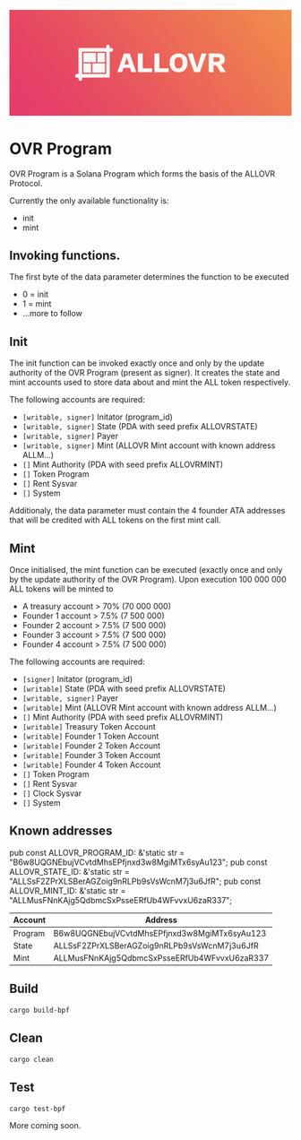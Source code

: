 <p align="center">
    <img src="https://raw.githubusercontent.com/ALLOVRStudios/ovr-program/main/banner.jpg" margin="auto" />
</p>

# OVR Program

OVR Program is a Solana Program which forms the basis of the ALLOVR Protocol.

Currently the only available functionality is:

- init
- mint

## Invoking functions.

The first byte of the data parameter determines the function to be executed
- 0 = init
- 1 = mint
- ...more to follow

## Init

The init function can be invoked exactly once and only by the update authority of the OVR Program (present as signer). It creates the state and mint accounts used to store data about and mint the ALL token respectively. 

The following accounts are required:
- `[writable, signer]` Initator (program_id)
- `[writable, signer]` State (PDA with seed prefix ALLOVRSTATE)
- `[writable, signer]` Payer
- `[writable, signer]` Mint (ALLOVR Mint account with known address ALLM...)
- `[]` Mint Authority (PDA with seed prefix ALLOVRMINT)
- `[]` Token Program
- `[]` Rent Sysvar
- `[]` System    

Additionaly, the data parameter must contain the 4 founder ATA addresses that will be credited with ALL tokens on the first mint call.

## Mint

Once initialised, the mint function can be executed (exactly once and only by the update authority of the OVR Program). Upon execution 100 000 000 ALL tokens will be minted to 
- A treasury account > 70% (70 000 000)
- Founder 1 account > 7.5% (7 500 000)
- Founder 2 account > 7.5% (7 500 000)
- Founder 3 account > 7.5% (7 500 000)
- Founder 4 account > 7.5% (7 500 000)

The following accounts are required:
- `[signer]` Initator (program_id)
- `[writable]` State (PDA with seed prefix ALLOVRSTATE)
- `[writable, signer]` Payer
- `[writable]` Mint (ALLOVR Mint account with known address ALLM...)
- `[]` Mint Authority (PDA with seed prefix ALLOVRMINT)
- `[writable]` Treasury Token Account
- `[writable]` Founder 1 Token Account
- `[writable]` Founder 2 Token Account
- `[writable]` Founder 3 Token Account
- `[writable]` Founder 4 Token Account
- `[]` Token Program
- `[]` Rent Sysvar
- `[]` Clock Sysvar
- `[]` System    

## Known addresses

pub const ALLOVR_PROGRAM_ID: &'static str = "B6w8UQGNEbujVCvtdMhsEPfjnxd3w8MgiMTx6syAu123";
pub const ALLOVR_STATE_ID: &'static str = "ALLSsF2ZPrXLSBerAGZoig9nRLPb9sVsWcnM7j3u6JfR";
pub const ALLOVR_MINT_ID: &'static str = "ALLMusFNnKAjg5QdbmcSxPsseERfUb4WFvvxU6zaR337";

|Account|Address                                     |
|-------|--------------------------------------------|
|Program|B6w8UQGNEbujVCvtdMhsEPfjnxd3w8MgiMTx6syAu123|
|State  |ALLSsF2ZPrXLSBerAGZoig9nRLPb9sVsWcnM7j3u6JfR|
|Mint   |ALLMusFNnKAjg5QdbmcSxPsseERfUb4WFvvxU6zaR337|

## Build

    cargo build-bpf

## Clean

    cargo clean

## Test

    cargo test-bpf

More coming soon.